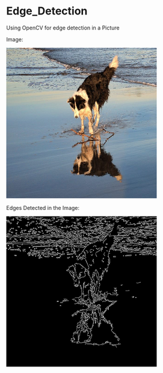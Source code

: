# Edge_Detection
Using OpenCV for edge detection in a Picture

Image:

<p> 
<img src="example.jpg" width="400px" height="400px">
</p>

Edges Detected in the Image:

<p> 
<img src="Edge Detected Pic.jpg" width="400px" height="400px">
</p>
